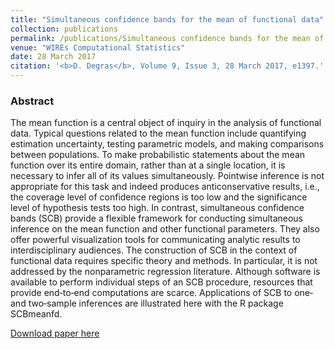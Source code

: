 ```yaml
---
title: "Simultaneous confidence bands for the mean of functional data"
collection: publications
permalink: /publications/Simultaneous confidence bands for the mean of functional data
venue: "WIREs Computational Statistics"
date: 28 March 2017
citation: '<b>D. Degras</b>, Volume 9, Issue 3, 28 March 2017, e1397.'
---
```


### Abstract
The mean function is a central object of inquiry in the analysis of functional data. Typical questions related to the mean function include quantifying estimation uncertainty, testing parametric models, and making comparisons between populations. To make probabilistic statements about the mean function over its entire domain, rather than at a single location, it is necessary to infer all of its values simultaneously. Pointwise inference is not appropriate for this task and indeed produces anticonservative results, i.e., the coverage level of confidence regions is too low and the significance level of hypothesis tests too high. In contrast, simultaneous confidence bands (SCB) provide a flexible framework for conducting simultaneous inference on the mean function and other functional parameters. They also offer powerful visualization tools for communicating analytic results to interdisciplinary audiences. The construction of SCB in the context of functional data requires specific theory and methods. In particular, it is not addressed by the nonparametric regression literature. Although software is available to perform individual steps of an SCB procedure, resources that provide end‐to‐end computations are scarce. Applications of SCB to one‐ and two‐sample inferences are illustrated here with the R package SCBmeanfd.


[Download paper here](https://onlinelibrary.wiley.com/doi/10.1002/wics.1397)
